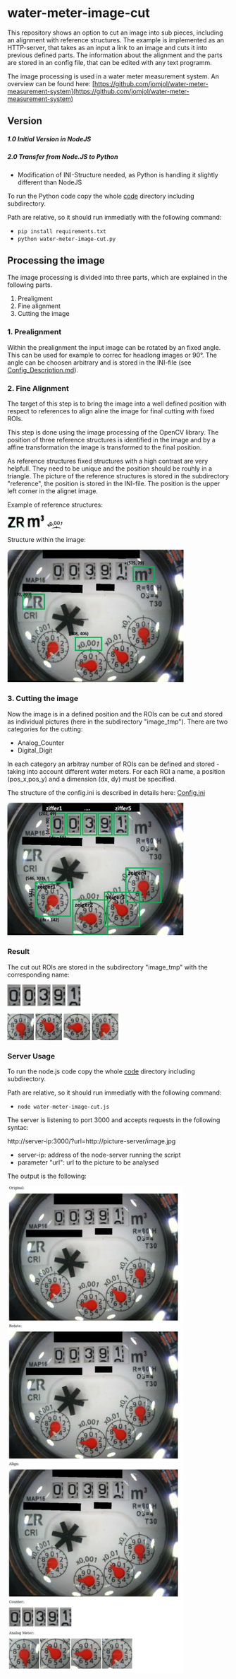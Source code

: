 # water-meter-image-cut
 
This repository shows an option to cut an image into sub pieces, including an alignment with reference structures. The example is implemented as an HTTP-server, that takes as an input a link to an image and cuts it into previous defined parts. The information about the alignment and the parts are stored in an config file, that can be edited with any text programm.

The image processing is used in a water meter measurement system. An overview can be found here: [https://github.com/jomjol/water-meter-measurement-system](https://github.com/jomjol/water-meter-measurement-system)


## Version
##### 1.0 Initial Version in NodeJS
##### 2.0 Transfer from Node.JS to Python
* Modification of INI-Structure needed, as Python is handling it slightly different than NodeJS

To run the Python code copy the whole [code](code) directory including subdirectory.

Path are relative, so it should run immediatly with the following command:
* `pip install requirements.txt`
* `python water-meter-image-cut.py`


## Processing the image

The image processing is divided into three parts, which are explained in the following parts.

1. Prealigment 
2. Fine alignment
3. Cutting the image

### 1. Prealignment
Within the prealignment the input image can be rotated by an fixed angle. This can be used for example to correc for headlong images or 90°. The angle can be choosen arbitrary and is stored in the INI-file (see [Config_Description.md](Config_Description.md)).  

### 2. Fine Alignment
The target of this step is to bring the image into a well defined position with respect to references to align aline the image for final cutting with fixed ROIs.

This step is done using the image processing of the OpenCV library. The position of three reference structures is identified in the image and by a affine transformation the image is transformed to the final position.

As reference structures fixed structures with a high contrast are very helpfull. They need to be unique and the position should be rouhly in a triangle. The picture of the reference structures is stored in the subdirectory "reference", the position is stored in the INI-file. The position is the upper left corner in the alignet image.

Example of reference structures:

<img src="./images/Ref_ZR.jpg" width="40">  <img src="./images/Ref_m3.jpg" width="40">  <img src="./images/Ref_x0.jpg" width="40"> 

Structure within the image:

<img src="./images/image_with_reference.png"  width="400"> 

### 3. Cutting the image
Now the image is in a defined position and the ROIs can be cut and stored as individual pictures (here in the subdirectory "image_tmp").
There are two categories for the cutting:
* Analog_Counter
* Digital_Digit

In each category an arbitray number of ROIs can be defined and stored - taking into account different water meters. For each ROI a name, a position (pos_x,pos_y) and a dimension (dx, dy) must be specified.

The structure of the config.ini is described in details here: [Config.ini](Config_Description.md)

<img src="./images/image_with_ROI.png" width="400"> 


### Result

The cut out ROIs are stored in the subdirectory "image_tmp" with the corresponding name:

<img src="./images/ziffer1.jpg" width="30"> <img src="./images/ziffer2.jpg" width="30"> <img src="./images/ziffer3.jpg" width="30"> <img src="./images/ziffer4.jpg" width="30"> <img src="./images/ziffer5.jpg" width="30">  


<img src="./images/zeiger1.jpg" width="60"> <img src="./images/zeiger2.jpg" width="60">
<img src="./images/zeiger3.jpg" width="60"> <img src="./images/zeiger4.jpg" width="60">

	
### Server Usage

To run the node.js code copy the whole [code](code) directory including subdirectory.

Path are relative, so it should run immediatly with the following command:
* `node water-meter-image-cut.js`



The server is listening to port 3000 and accepts requests in the following syntac:

http://server-ip:3000/?url=http://picture-server/image.jpg

* server-ip: address of the node-server running the script
* parameter "url": url to the picture to be analysed 

The output is the following:

   <img src="./images/server_output.jpg" width="400">
   


